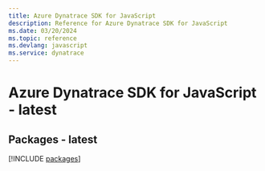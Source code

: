 ```yaml
---
title: Azure Dynatrace SDK for JavaScript
description: Reference for Azure Dynatrace SDK for JavaScript
ms.date: 03/20/2024
ms.topic: reference
ms.devlang: javascript
ms.service: dynatrace
---
```

# Azure Dynatrace SDK for JavaScript - latest
## Packages - latest
[!INCLUDE [packages](dynatrace-index.md)]